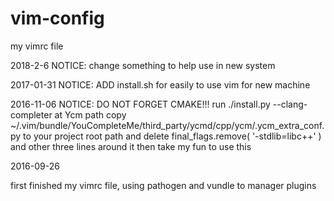 # vim-config
my vimrc file

2018-2-6
NOTICE:
	change something to help use in new system

2017-01-31
NOTICE:
	ADD install.sh for easily to use vim for new machine

2016-11-06
NOTICE:
	DO NOT FORGET CMAKE!!!
	run ./install.py --clang-completer at Ycm path
	copy ~/.vim/bundle/YouCompleteMe/third_party/ycmd/cpp/ycm/.ycm_extra_conf.py to your project root path and delete final_flags.remove( '-stdlib=libc++' ) and other three lines around it
	then take my fun to use this

2016-09-26

first finished my vimrc file, using pathogen and vundle to manager plugins
